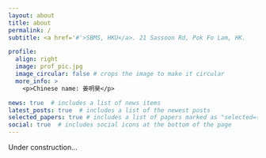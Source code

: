 ```yaml
---
layout: about
title: about
permalink: /
subtitle: <a href='#'>SBMS, HKU</a>. 21 Sassoon Rd, Pok Fo Lam, HK.

profile:
  align: right
  image: prof_pic.jpg
  image_circular: false # crops the image to make it circular
  more_info: >
    <p>Chinese name: 姜明昊</p>

news: true  # includes a list of news items
latest_posts: true  # includes a list of the newest posts
selected_papers: true # includes a list of papers marked as "selected={true}"
social: true  # includes social icons at the bottom of the page
---
```


Under construction...
